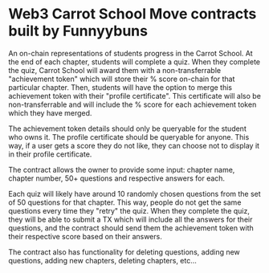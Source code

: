 # Web3 Carrot School Move contracts built by Funnyybuns

An on-chain representations of students progress in the Carrot School. At the end of each chapter, students will complete a quiz. When they complete the quiz, Carrot School will award them with a non-transferrable "achievement token" which will store their % score on-chain for that particular chapter. Then, students will have the option to merge this achievement token with their "profile certificate". This certificate will also be non-transferrable and will include the % score for each achievement token which they have merged.

The achievement token details should only be queryable for the student who owns it. The profile certificate should be queryable for anyone. This way, if a user gets a score they do not like, they can choose not to display it in their profile certificate.

The contract allows the owner to provide some input: chapter name, chapter number, 50+ questions and respective answers for each.

Each quiz will likely have around 10 randomly chosen questions from the set of 50 questions for that chapter. This way, people do not get the same questions every time they "retry" the quiz. When they complete the quiz, they will be able to submit a TX which will include all the answers for their questions, and the contract should send them the achievement token with their respective score based on their answers.

The contract also has functionality for deleting questions, adding new questions, adding new chapters, deleting chapters, etc...
